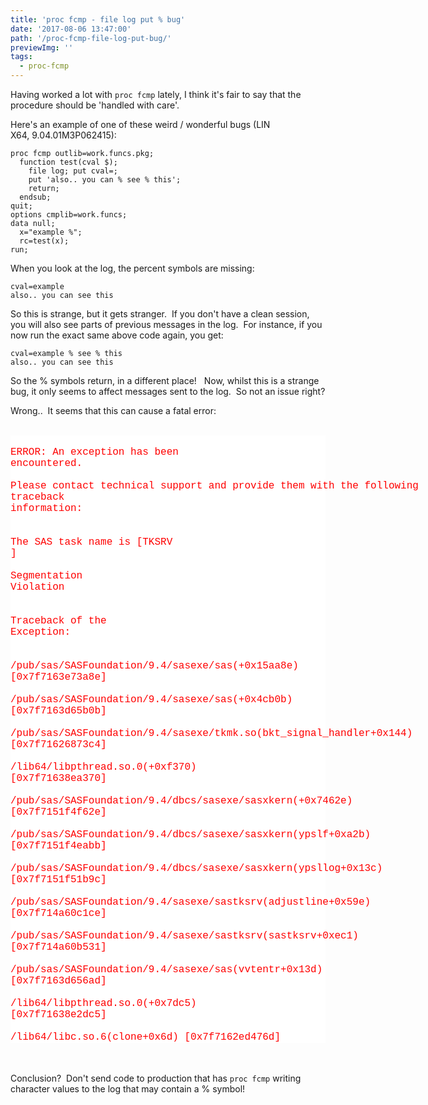 ```yaml
---
title: 'proc fcmp - file log put % bug'
date: '2017-08-06 13:47:00'
path: '/proc-fcmp-file-log-put-bug/'
previewImg: ''
tags:
  - proc-fcmp
---
```


Having worked a lot with `proc fcmp` lately, I think it's fair to say that the procedure should be 'handled with care'.

Here's an example of one of these weird / wonderful bugs (LIN X64,&nbsp;9.04.01M3P062415):

```sas
proc fcmp outlib=work.funcs.pkg;
  function test(cval $);
    file log; put cval=;
    put 'also.. you can % see % this';
    return;
  endsub;
quit;
options cmplib=work.funcs;
data null;
  x="example %";
  rc=test(x);
run;
```


When you look at the log, the percent symbols are missing:

```
cval=example
also.. you can see this
```

So this is strange, but it gets stranger. &nbsp;If you don't have a clean session, you will also see parts of previous messages in the log. &nbsp;For instance, if you now run the exact same above code again, you get:

```
cval=example % see % this
also.. you can see this
```

So the % symbols return, in a different place! &nbsp; Now, whilst this is a strange bug, it only seems to affect messages sent to the log. &nbsp;So not an issue right?

Wrong.. &nbsp;It seems that this can cause a fatal error:<br /><br /><div style="background-color: white; color: red; font-family: Consolas, Courier, &quot;Courier New&quot;; font-size: 16px; white-space: pre;"> ERROR: An exception has been encountered.</div><div style="background-color: white; color: red; font-family: Consolas, Courier, &quot;Courier New&quot;; font-size: 16px; white-space: pre;"> Please contact technical support and provide them with the following traceback information:</div><div style="background-color: white; color: red; font-family: Consolas, Courier, &quot;Courier New&quot;; font-size: 16px; white-space: pre;"> </div><div style="background-color: white; color: red; font-family: Consolas, Courier, &quot;Courier New&quot;; font-size: 16px; white-space: pre;"> The SAS task name is [TKSRV ]</div><div style="background-color: white; color: red; font-family: Consolas, Courier, &quot;Courier New&quot;; font-size: 16px; white-space: pre;"> Segmentation Violation</div><div style="background-color: white; color: red; font-family: Consolas, Courier, &quot;Courier New&quot;; font-size: 16px; white-space: pre;"> </div><div style="background-color: white; color: red; font-family: Consolas, Courier, &quot;Courier New&quot;; font-size: 16px; white-space: pre;"> Traceback of the Exception:</div><div style="background-color: white; color: red; font-family: Consolas, Courier, &quot;Courier New&quot;; font-size: 16px; white-space: pre;"> </div><div style="background-color: white; color: red; font-family: Consolas, Courier, &quot;Courier New&quot;; font-size: 16px; white-space: pre;"> /pub/sas/SASFoundation/9.4/sasexe/sas(+0x15aa8e) [0x7f7163e73a8e]</div><div style="background-color: white; color: red; font-family: Consolas, Courier, &quot;Courier New&quot;; font-size: 16px; white-space: pre;"> /pub/sas/SASFoundation/9.4/sasexe/sas(+0x4cb0b) [0x7f7163d65b0b]</div><div style="background-color: white; color: red; font-family: Consolas, Courier, &quot;Courier New&quot;; font-size: 16px; white-space: pre;"> /pub/sas/SASFoundation/9.4/sasexe/tkmk.so(bkt_signal_handler+0x144) [0x7f71626873c4]</div><div style="background-color: white; color: red; font-family: Consolas, Courier, &quot;Courier New&quot;; font-size: 16px; white-space: pre;"> /lib64/libpthread.so.0(+0xf370) [0x7f71638ea370]</div><div style="background-color: white; color: red; font-family: Consolas, Courier, &quot;Courier New&quot;; font-size: 16px; white-space: pre;"> /pub/sas/SASFoundation/9.4/dbcs/sasexe/sasxkern(+0x7462e) [0x7f7151f4f62e]</div><div style="background-color: white; color: red; font-family: Consolas, Courier, &quot;Courier New&quot;; font-size: 16px; white-space: pre;"> /pub/sas/SASFoundation/9.4/dbcs/sasexe/sasxkern(ypslf+0xa2b) [0x7f7151f4eabb]</div><div style="background-color: white; color: red; font-family: Consolas, Courier, &quot;Courier New&quot;; font-size: 16px; white-space: pre;"> /pub/sas/SASFoundation/9.4/dbcs/sasexe/sasxkern(ypsllog+0x13c) [0x7f7151f51b9c]</div><div style="background-color: white; color: red; font-family: Consolas, Courier, &quot;Courier New&quot;; font-size: 16px; white-space: pre;"> /pub/sas/SASFoundation/9.4/sasexe/sastksrv(adjustline+0x59e) [0x7f714a60c1ce]</div><div style="background-color: white; color: red; font-family: Consolas, Courier, &quot;Courier New&quot;; font-size: 16px; white-space: pre;"> /pub/sas/SASFoundation/9.4/sasexe/sastksrv(sastksrv+0xec1) [0x7f714a60b531]</div><div style="background-color: white; color: red; font-family: Consolas, Courier, &quot;Courier New&quot;; font-size: 16px; white-space: pre;"> /pub/sas/SASFoundation/9.4/sasexe/sas(vvtentr+0x13d) [0x7f7163d656ad]</div><div style="background-color: white; color: red; font-family: Consolas, Courier, &quot;Courier New&quot;; font-size: 16px; white-space: pre;"> /lib64/libpthread.so.0(+0x7dc5) [0x7f71638e2dc5]</div><div style="background-color: white; color: red; font-family: Consolas, Courier, &quot;Courier New&quot;; font-size: 16px; white-space: pre;"> /lib64/libc.so.6(clone+0x6d) [0x7f7162ed476d]</div><br /><br />

Conclusion? &nbsp;Don't send code to production that has `proc fcmp` writing character values to the log that may contain a % symbol!
